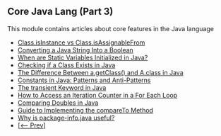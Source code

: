 ## Core Java Lang (Part 3)

This module contains articles about core features in the Java language

- [Class.isInstance vs Class.isAssignableFrom](https://www.baeldung.com/java-isinstance-isassignablefrom)
- [Converting a Java String Into a Boolean](https://www.baeldung.com/java-string-to-boolean)
- [When are Static Variables Initialized in Java?](https://www.baeldung.com/java-static-variables-initialization)
- [Checking if a Class Exists in Java](https://www.baeldung.com/java-check-class-exists)
- [The Difference Between a.getClass() and A.class in Java](https://www.baeldung.com/java-getclass-vs-class)
- [Constants in Java: Patterns and Anti-Patterns](https://www.baeldung.com/java-constants-good-practices)
- [The transient Keyword in Java](https://www.baeldung.com/java-transient-keyword)
- [How to Access an Iteration Counter in a For Each Loop](https://www.baeldung.com/java-foreach-counter)
- [Comparing Doubles in Java](https://www.baeldung.com/java-comparing-doubles)
- [Guide to Implementing the compareTo Method](https://www.baeldung.com/java-compareto)
- [Why is package-info.java useful?]()
- [[<-- Prev]](/core-java-modules/core-java-lang-2)
